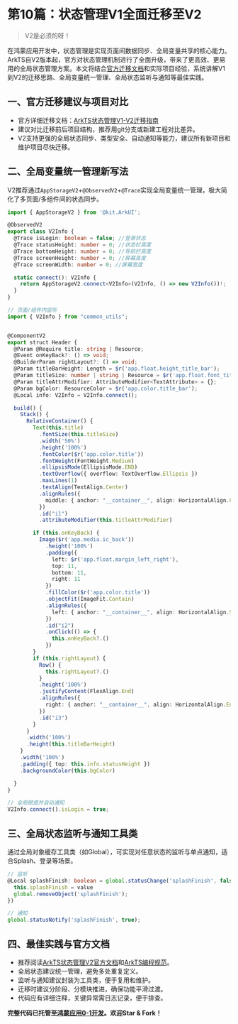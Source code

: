 # 第10篇：状态管理V1全面迁移至V2

> V2是必须的呀！

在鸿蒙应用开发中，状态管理是实现页面间数据同步、全局变量共享的核心能力。ArkTS自V2版本起，官方对状态管理机制进行了全面升级，带来了更高效、更易用的全局状态管理方案。本文将结合[官方迁移文档](https://developer.huawei.com/consumer/cn/doc/harmonyos-guides-V5/arkts-v1-v2-migration-V5)和实际项目经验，系统讲解V1到V2的迁移思路、全局变量统一管理、全局状态监听与通知等最佳实践。

## 一、官方迁移建议与项目对比

- 官方详细迁移文档：[ArkTS状态管理V1-V2迁移指南](https://developer.huawei.com/consumer/cn/doc/harmonyos-guides-V5/arkts-v1-v2-migration-V5)
- 建议对比迁移前后项目结构，推荐用git分支或新建工程对比差异。
- V2支持更强的全局状态同步、类型安全、自动通知等能力，建议所有新项目和维护项目尽快迁移。

## 二、全局变量统一管理新写法

V2推荐通过`AppStorageV2`+`@ObservedV2`+`@Trace`实现全局变量统一管理，极大简化了多页面/多组件间的状态同步。

```ts
import { AppStorageV2 } from '@kit.ArkUI';

@ObservedV2
export class V2Info {
  @Trace isLogin: boolean = false; //登录状态
  @Trace statusHeight: number = 0; //状态栏高度
  @Trace bottomHeight: number = 0; //导航栏高度
  @Trace screenHeight: number = 0; //屏幕高度
  @Trace screenWidth: number = 0; //屏幕宽度

  static connect(): V2Info {
    return AppStorageV2.connect<V2Info>(V2Info, () => new V2Info())!;
  }
}

// 页面/组件内监听
import { V2Info } from "common_utils";


@ComponentV2
export struct Header {
  @Param @Require title: string | Resource;
  @Event onKeyBack?: () => void; 
  @BuilderParam rightLayout?: () => void;
  @Param titleBarHeight: Length = $r('app.float.height_title_bar'); 
  @Param titleSize: number | string | Resource = $r('app.float.font_title'); 
  @Param titleAttrModifier: AttributeModifier<TextAttribute> = {};
  @Param bgColor: ResourceColor = $r('app.color.title_bar');
  @Local info: V2Info = V2Info.connect();

  build() {
    Stack() {
      RelativeContainer() {
        Text(this.title)
          .fontSize(this.titleSize)
          .width('50%')
          .height('100%')
          .fontColor($r('app.color.title'))
          .fontWeight(FontWeight.Medium)
          .ellipsisMode(EllipsisMode.END)
          .textOverflow({ overflow: TextOverflow.Ellipsis })
          .maxLines(1)
          .textAlign(TextAlign.Center)
          .alignRules({
            middle: { anchor: "__container__", align: HorizontalAlign.Center },
          })
          .id("i1")
          .attributeModifier(this.titleAttrModifier)

        if (this.onKeyBack) {
          Image($r('app.media.ic_back'))
            .height('100%')
            .padding({
              left: $r('app.float.margin_left_right'),
              top: 11,
              bottom: 11,
              right: 11
            })
            .fillColor($r('app.color.title'))
            .objectFit(ImageFit.Contain)
            .alignRules({
              left: { anchor: "__container__", align: HorizontalAlign.Start },
            })
            .id("i2")
            .onClick(() => {
              this.onKeyBack?.()
            })
        }
        if (this.rightLayout) {
          Row() {
            this.rightLayout?.()
          }
          .height('100%')
          .justifyContent(FlexAlign.End)
          .alignRules({
            right: { anchor: "__container__", align: HorizontalAlign.End },
          })
          .id("i3")
        }
      }
      .width('100%')
      .height(this.titleBarHeight)
    }
    .width('100%')
    .padding({ top: this.info.statusHeight })
    .backgroundColor(this.bgColor)

  }
}

// 全局赋值并自动通知
V2Info.connect().isLogin = true;
```

## 三、全局状态监听与通知工具类

通过全局对象缓存工具类（如Global），可实现对任意状态的监听与单点通知，适合Splash、登录等场景。

```ts
// 监听
@Local splashFinish: boolean = global.statusChange('splashFinish', false, (value) => {
  this.splashFinish = value
  global.removeObject('splashFinish');
})

// 通知
global.statusNotify('splashFinish', true);
```

## 四、最佳实践与官方文档

- 推荐阅读[ArkTS状态管理V2官方文档](https://developer.huawei.com/consumer/cn/doc/harmonyos-guides-V5/arkts-state-management-V5)和[ArkTS编程规范](https://developer.huawei.com/consumer/cn/doc/harmonyos-guides-V5/arkts-coding-style-guide-V5)。
- 全局状态建议统一管理，避免多处重复定义。
- 监听与通知建议封装为工具类，便于复用和维护。
- 迁移时建议分阶段、分模块推进，确保功能平滑过渡。
- 代码应有详细注释，关键异常需日志记录，便于排查。

**完整代码已托管至[鸿蒙应用0-1开发](https://gitee.com/qincji/ZeroOneApp)。欢迎Star & Fork！**